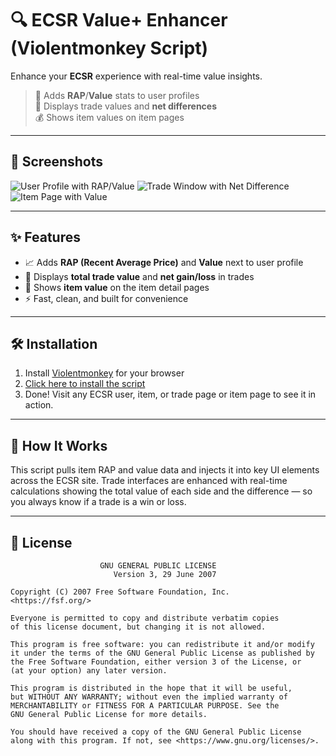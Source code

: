 # 🔍 ECSR Value+ Enhancer (Violentmonkey Script)

Enhance your **ECSR** experience with real-time value insights.

> 🎯 Adds **RAP**/**Value** stats to user profiles  
> 🔁 Displays trade values and **net differences**  
> 💰 Shows item values on item pages  

---

## 📸 Screenshots

<!-- Add your images here -->
<!-- Example: -->
![User Profile with RAP/Value](https://github.com/user-attachments/assets/86bf4f2c-9f90-4cd9-b0e0-5ba21d0feb40)
![Trade Window with Net Difference](https://github.com/user-attachments/assets/8cd4c66d-34c1-4a33-a4f6-96a214081b33)
![Item Page with Value](https://github.com/user-attachments/assets/98519208-930d-4267-bffb-844706f29f29)


---

## ✨ Features

- 📈 Adds **RAP (Recent Average Price)** and **Value** next to user profile
- 🔄 Displays **total trade value** and **net gain/loss** in trades
- 🧠 Shows **item value** on the item detail pages
- ⚡ Fast, clean, and built for convenience

---

## 🛠️ Installation

1. Install [Violentmonkey](https://violentmonkey.github.io/) for your browser
2. [Click here to install the script](https://raw.githubusercontent.com/AR-Z/RTB-ECSR/refs/heads/main/index.js) <!-- Link to your raw script -->
3. Done! Visit any ECSR user, item, or trade page or item page to see it in action.

---

## 🚀 How It Works

This script pulls item RAP and value data and injects it into key UI elements across the ECSR site. Trade interfaces are enhanced with real-time calculations showing the total value of each side and the difference — so you always know if a trade is a win or loss.

---

## 🧾 License

```text
                    GNU GENERAL PUBLIC LICENSE
                       Version 3, 29 June 2007

Copyright (C) 2007 Free Software Foundation, Inc.
<https://fsf.org/>

Everyone is permitted to copy and distribute verbatim copies
of this license document, but changing it is not allowed.

This program is free software: you can redistribute it and/or modify
it under the terms of the GNU General Public License as published by
the Free Software Foundation, either version 3 of the License, or
(at your option) any later version.

This program is distributed in the hope that it will be useful,
but WITHOUT ANY WARRANTY; without even the implied warranty of
MERCHANTABILITY or FITNESS FOR A PARTICULAR PURPOSE. See the
GNU General Public License for more details.

You should have received a copy of the GNU General Public License
along with this program. If not, see <https://www.gnu.org/licenses/>.
